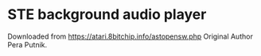 STE background audio player
===========================

Downloaded from https://atari.8bitchip.info/astopensw.php
Original Author Pera Putnik.

